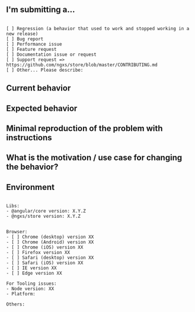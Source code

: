 <!--
PLEASE HELP US PROCESS GITHUB ISSUES FASTER BY PROVIDING THE FOLLOWING INFORMATION.

ISSUES MISSING IMPORTANT INFORMATION MAY BE CLOSED WITHOUT INVESTIGATION.
-->

## I'm submitting a...
<!-- Check one of the following options with "x" -->
<pre><code>
[ ] Regression (a behavior that used to work and stopped working in a new release)
[ ] Bug report  <!-- Please search GitHub for a similar issue or PR before submitting -->
[ ] Performance issue
[ ] Feature request
[ ] Documentation issue or request
[ ] Support request => https://github.com/ngxs/store/blob/master/CONTRIBUTING.md
[ ] Other... Please describe:
</code></pre>

## Current behavior
<!-- Describe how the issue manifests. -->


## Expected behavior
<!-- Describe what the desired behavior would be. -->


## Minimal reproduction of the problem with instructions

<!--
For bug reports please provide the *STEPS TO REPRODUCE* and if possible a *MINIMAL DEMO* of the problem via
https://stackblitz.com/fork/ngxs-simple

* Step 1
* Step 2
* Step 3

-->

## What is the motivation / use case for changing the behavior?
<!-- Describe the motivation or the concrete use case. -->


## Environment

<pre><code>
Libs:
- @angular/core version: X.Y.Z
- @ngxs/store version: X.Y.Z
<!-- Check whether this is still an issue in the most recent Angular version -->

Browser:
- [ ] Chrome (desktop) version XX
- [ ] Chrome (Android) version XX
- [ ] Chrome (iOS) version XX
- [ ] Firefox version XX
- [ ] Safari (desktop) version XX
- [ ] Safari (iOS) version XX
- [ ] IE version XX
- [ ] Edge version XX
 
For Tooling issues:
- Node version: XX  <!-- run `node --version` -->
- Platform:  <!-- Mac, Linux, Windows -->

Others:
<!-- Anything else relevant?  Operating system version, IDE, package manager, HTTP server, ... -->
</code></pre>
